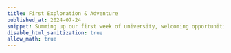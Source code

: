 ```yaml
---
title: First Exploration & Adventure
published_at: 2024-07-24
snippet: Summing up our first week of university, welcoming opportunities for adventures and fun!
disable_html_sanitization: true
allow_math: true
---
```

